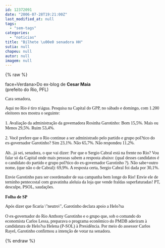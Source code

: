 ```yaml
---
id: 12372091
date: "2006-07-28T19:21:00Z"
last_modified_at: null
tags:
  - "sem-tags"
categories:
  - "noticias"
title: "Bilhete \u00e0 senadora HH"
sutia: null
chapeu: null
autor: null
imagem: null
---
```

{% raw %}
<p><P><FONT</p>
<p> face=Verdana>Do ex-blog de <STRONG>Cesar Maia</STRONG><BR>(prefeito do Rio, PFL)</FONT></P></p>
<p><P><FONT face=Verdana>Cara senadora,</FONT></P></p>
<p><P><FONT face=Verdana>Aqui no Rio é tiro n\água. Pesquisa na Capital do GPP, no sábado e domingo, com 1.200 eleitores nos mostra o seguinte:<BR><BR>1. Avaliação da administração da governadora Rosinha Garotinho: Bom 15,5%. Mais ou Menos 29,5%. Ruim 53,4%.<BR><BR>2. Você prefere que o Rio continue a ser administrado pelo partido e grupo pol?tico do ex-governador Garotinho? Sim 23,1%. Não 65,7%. Não respondeu 11,2%.<BR><BR>Ah...já sei, senadora, o que vai dizer: Por que o Sergio Cabral está na frente no Rio? Vou falar só da Capital onde mais pessoas sabem a resposta abaixo: (qual desses candidatos é o candidato do partido e grupo pol?tico do ex-governador Garotinho ?). Não sabe+outro nome, (que não o de Cabral): 69,9%. A resposta certa, Sergio Cabral foi dada por 30,1%.</FONT></P></p>
<p><P><FONT face=Verdana>Envie Garotinho para ser coordenador de sua campanha bem longe do Rio! Envie ele de terninho pentecostal com gravatinha aleluia da loja que vende fraldas superfaturadas! PT, desculpe, PSOL, saudações.<BR><BR></FONT><B><FONT face=Verdana>Folha de SP<BR></FONT></P></B></p>
<p><P><FONT face=Verdana>Após dizer que ficaria \"neutro\", Garotinho declara apoio a Helo?sa<BR><BR>O ex-governador do Rio Anthony Garotinho e o grupo que, sob o comando do economista Carlos Lessa, preparava o programa econômico do PMDB aderiram à candidatura de Helo?sa Helena (P-SOL) à Presidência. Por meio do assessor Carlos Rayel, Garotinho confirmou a intenção de votar na senadora.</FONT></P> </p>
{% endraw %}